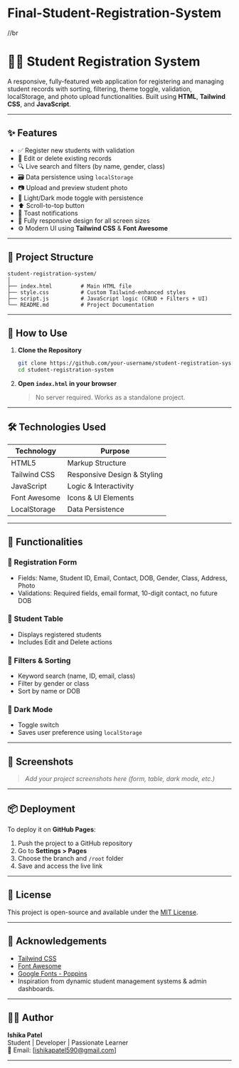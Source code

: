 # Final-Student-Registration-System

//br


# 🧑‍🎓 Student Registration System

A responsive, fully-featured web application for registering and managing student records with sorting, filtering, theme toggle, validation, localStorage, and photo upload functionalities. Built using **HTML**, **Tailwind CSS**, and **JavaScript**.

---

## ✨ Features

- ✅ Register new students with validation
- 📝 Edit or delete existing records
- 🔍 Live search and filters (by name, gender, class)
- 🗃️ Data persistence using `localStorage`
- 📷 Upload and preview student photo
- 🌙 Light/Dark mode toggle with persistence
- ⬆️ Scroll-to-top button
- 🔔 Toast notifications
- 📱 Fully responsive design for all screen sizes
- ⚙️ Modern UI using **Tailwind CSS** & **Font Awesome**

---

## 📁 Project Structure

```
student-registration-system/
│
├── index.html         # Main HTML file
├── style.css          # Custom Tailwind-enhanced styles
├── script.js          # JavaScript logic (CRUD + Filters + UI)
└── README.md          # Project Documentation
```

---

## 🚀 How to Use

1. **Clone the Repository**
   ```bash
   git clone https://github.com/your-username/student-registration-system.git
   cd student-registration-system
   ```

2. **Open `index.html` in your browser**
   > No server required. Works as a standalone project.

---

## 🛠️ Technologies Used

| Technology      | Purpose                        |
|----------------|---------------------------------|
| HTML5          | Markup Structure                |
| Tailwind CSS   | Responsive Design & Styling     |
| JavaScript     | Logic & Interactivity           |
| Font Awesome   | Icons & UI Elements             |
| LocalStorage   | Data Persistence                |

---

## 🧪 Functionalities

### 📌 Registration Form
- Fields: Name, Student ID, Email, Contact, DOB, Gender, Class, Address, Photo
- Validations: Required fields, email format, 10-digit contact, no future DOB

### 📌 Student Table
- Displays registered students
- Includes Edit and Delete actions

### 📌 Filters & Sorting
- Keyword search (name, ID, email, class)
- Filter by gender or class
- Sort by name or DOB

### 📌 Dark Mode
- Toggle switch
- Saves user preference using `localStorage`

---

## 📸 Screenshots

> _Add your project screenshots here (form, table, dark mode, etc.)_

---

## 📦 Deployment

To deploy it on **GitHub Pages**:

1. Push the project to a GitHub repository
2. Go to **Settings > Pages**
3. Choose the branch and `/root` folder
4. Save and access the live link

---

## 📄 License

This project is open-source and available under the [MIT License](LICENSE).

---

## 🤝 Acknowledgements

- [Tailwind CSS](https://tailwindcss.com/)
- [Font Awesome](https://fontawesome.com/)
- [Google Fonts - Poppins](https://fonts.google.com/specimen/Poppins)
- Inspiration from dynamic student management systems & admin dashboards.

---

## 👩‍💻 Author

**Ishika Patel**  
Student | Developer | Passionate Learner  
📧 Email: [ishikapatel590@gmail.com]  


---
